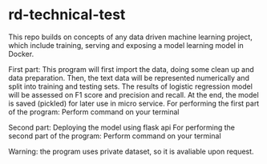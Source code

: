 # rd-technical-test
This repo builds on concepts of any data driven machine learning project, which include training, serving and exposing a model learning model in Docker.

First part: This program will first import the data, doing some clean up and data preparation. Then, the text data will be represented numerically and split into training and testing sets. The results of logistic regression model will be assessed on F1 score and precision and recall. At the end, the model is saved (pickled) for later use in micro service.
For performing the first part of the program:
Perform <make train> command on your terminal

Second part: Deploying the model using flask api
For performing the second part of the program:
Perform <make api> command on your terminal

Warning: the program uses private dataset, so it is avaliable upon request.
